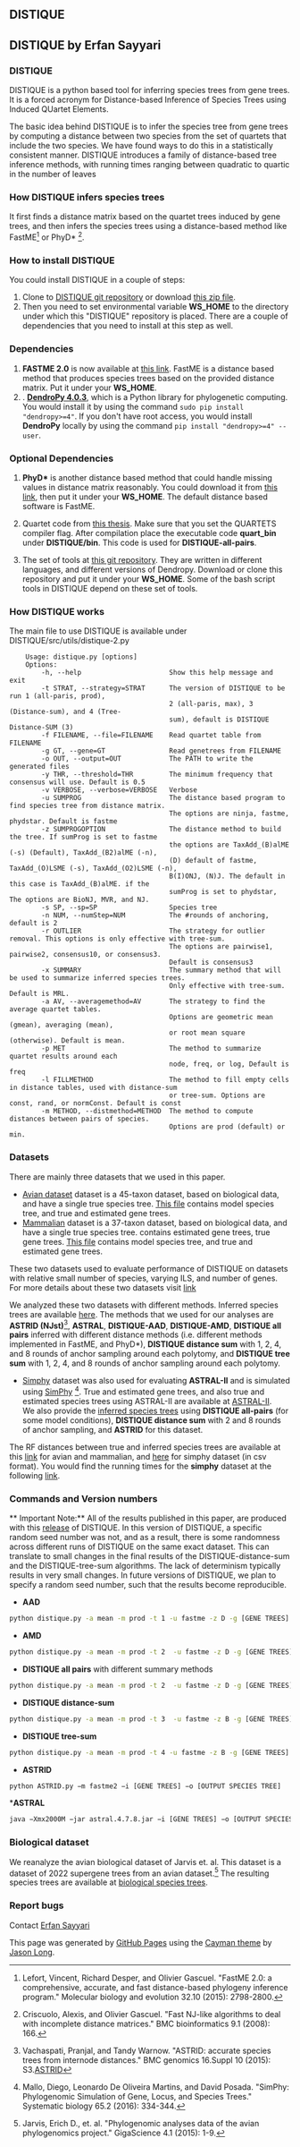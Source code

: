 <section class="page-header">

# DISTIQUE

## DISTIQUE by Erfan Sayyari

</section>

<section class="main-content">

### DISTIQUE ###

DISTIQUE is a python based tool for inferring species trees from gene trees. It is a forced acronym for Distance-based Inference of Species Trees using Induced QUartet Elements.

The basic idea behind DISTIQUE is to infer the species tree from gene trees by computing a distance between two species from the set of quartets that include the two species. We have found ways to do this in a statistically consistent manner. DISTIQUE introduces a family of distance-based tree inference methods, with running times ranging between quadratic to quartic in the number of leaves

### How DISTIQUE infers species trees ###

It first finds a distance matrix based on the quartet trees induced by gene trees, and then infers the species trees using a distance-based method like FastME[^fastme] or PhyD\* [^phyd].

### How to install DISTIQUE ###

You could install DISTIQUE in a couple of steps:  

1. Clone to [DISTIQUE git repository](https://github.com/esayyari/DISTIQUE) or download [this zip file](https://github.com/esayyari/DISTIQUE/archive/master.zip).  
2. Then you need to set environmental variable __WS_HOME__ to the directory under which this "DISTIQUE" repository is placed. There are a couple of dependencies that you need to install at this step as well.

### Dependencies ###

1.  __FASTME 2.0__ is now available at [this link](http://www.atgc-montpellier.fr/fastme/binaries.php). FastME is a distance based method that produces species trees based on the provided distance matrix. Put it under your __WS_HOME__.
2. .  __[DendroPy 4.0.3](https://pythonhosted.org/DendroPy/)__, which is a Python library for phylogenetic computing. You would install it by using the command ```sudo pip install "dendropy>=4"```. If you don't have root access, you would install __DendroPy__ locally by using the command ```pip install "dendropy>=4" --user```.

### Optional Dependencies ###
1.  __PhyD*__ is another distance based method that could handle missing values in distance matrix reasonably. You could download it from [this link](http://www.atgc-montpellier.fr/phyd/binaries.php), then put it under your __WS_HOME__. The default distance based software is FastME.

2.  Quartet code from [this thesis](http://jensjohansen.com/thesis/). Make sure that you set the QUARTETS compiler flag. After compilation place the executable code __quart_bin__ under __DISTIQUE/bin__. This code is used for **DISTIQUE-all-pairs**.

3.  The set of tools at [this git repository](https://github.com/smirarab/global). They are written in different languages, and different versions of Dendropy. Download or clone this repository and put it under your __WS_HOME__. Some of the bash script tools in DISTIQUE depend on these set of tools.


### How DISTIQUE works ###

The main file to use DISTIQUE is available under DISTIQUE/src/utils/distique-2.py

~~~	
	Usage: distique.py [options]
	Options:
  		-h, --help      				Show this help message and exit
 		-t STRAT, --strategy=STRAT		The version of DISTIQUE to be run 1 (all-paris, prod),
                        				2 (all-paris, max), 3 (Distance-sum), and 4 (Tree-
                        				sum), default is DISTIQUE Distance-SUM (3)
  		-f FILENAME, --file=FILENAME	Read quartet table from FILENAME
  		-g GT, --gene=GT				Read genetrees from FILENAME
  		-o OUT, --output=OUT  			The PATH to write the generated files
	  	-y THR, --threshold=THR			The minimum frequency that consensus will use. Default is 0.5
  		-v VERBOSE, --verbose=VERBOSE   Verbose
  		-u SUMPROG       				The distance based program to find species tree from distance matrix.
  										The options are ninja, fastme, phydstar. Default is fastme
  		-z SUMPROGOPTION 				The distance method to build the tree. If sumProg is set to fastme 
  										the options are TaxAdd_(B)alME (-s) (Default), TaxAdd_(B2)alME (-n), 
  										(D) default of fastme, TaxAdd_(O)LSME (-s), TaxAdd_(O2)LSME (-n),
  										B(I)ONJ, (N)J. The default in this case is TaxAdd_(B)alME. if the  
  										sumProg is set to phydstar, The options are BioNJ, MVR, and NJ. 
  		-s SP, --sp=SP        			Species tree
  		-n NUM, --numStep=NUM			The #rounds of anchoring, default is 2
  		-r OUTLIER            			The strategy for outlier removal. This options is only effective with tree-sum.
  										The options are pairwise1, pairwise2, consensus10, or consensus3. 
  										Default is consensus3
  		-x SUMMARY            			The summary method that will be used to summarize inferred species trees. 
  										Only effective with tree-sum. Default is MRL.
  		-a AV, --averagemethod=AV		The strategy to find the average quartet tables.
				                        Options are geometric mean (gmean), averaging (mean),
                        				or root mean square (otherwise). Default is mean.
  		-p MET                			The method to summarize quartet results around each
                        				node, freq, or log, Default is freq
  		-l FILLMETHOD         			The method to fill empty cells in distance tables, used with distance-sum
  									 	or tree-sum. Options are const, rand, or normConst. Default is const
  		-m METHOD, --distmethod=METHOD	The method to compute distances between pairs of species. 
  										Options are prod (default) or min. 
~~~


### Datasets ###


There are mainly three datasets that we used in this paper.  

* [Avian dataset](https://www.ideals.illinois.edu/bitstream/handle/2142/55685/README%20for%20Mirarab%20et%20al_fixed.html?sequence=5) dataset is a 45-taxon dataset, based on biological data, and have a single true species tree. [This file](https://drive.google.com/open?id=0B16sMwDmKEuudi0yV1JyT0c5NEk) contains model species tree, and true and estimated gene trees. 
* [Mammalian](https://www.ideals.illinois.edu/bitstream/handle/2142/55685/README%20for%20Mirarab%20et%20al_fixed.html?sequence=5) dataset is a 37-taxon dataset, based on biological data, and have a single true species tree. contains estimated gene trees, true gene trees. [This file](https://drive.google.com/open?id=0B16sMwDmKEuuYVBBTmxlcnVPYkE) contains model species tree, and true and estimated gene trees. 

These two datasets used to evaluate performance of DISTIQUE on datasets with relative small number of species, varying ILS, and number of genes. For more details about these two datasets visit [link](https://www.ideals.illinois.edu/bitstream/handle/2142/55685/README%20for%20Mirarab%20et%20al_fixed.html?sequence=5)

We analyzed these two datasets with different methods. Inferred species trees are available [here](https://drive.google.com/open?id=0B16sMwDmKEuuUXJaYzRQS1gxaFU). The methods that we used for our analyses are **ASTRID (NJst)**[^astrid], **ASTRAL**, **DISTIQUE-AAD**, **DISTIQUE-AMD**, **DISTIQUE all pairs** inferred with different distance methods (i.e. different methods implemented in FastME, and PhyD\*), __DISTIQUE distance sum__ with 1, 2, 4, and 8 rounds of anchor sampling around each polytomy, and __DISTIQUE tree sum__ with 1, 2, 4, and 8 rounds of anchor sampling around each polytomy.  


* [Simphy](http://www.cs.utexas.edu/~phylo/datasets/astral2/) dataset was also used for evaluating __ASTRAL-II__ and is simulated using [SimPhy](https://github.com/adamallo/SimPhy/) [^simphy]. True and estimated gene trees, and also true and estimated species trees using ASTRAL-II are available at [ASTRAL-II](http://www.cs.utexas.edu/~phylo/datasets/astral2/).  
We also provide the [inferred species trees](https://drive.google.com/open?id=0B16sMwDmKEuubjFXdGlCSTlPUVE) using __DISTIQUE all-pairs__ (for some model conditions), __DISTIQUE distance sum__ with 2 and 8 rounds of anchor sampling, and __ASTRID__ for this dataset. 

The RF distances between true and inferred species trees are available at this [link](https://drive.google.com/open?id=0B16sMwDmKEuuTTFYNVBjRDkwLTA) for avian and mammalian, and [here](https://drive.google.com/open?id=0B16sMwDmKEuuR1lpMUNFb01wVTg) for simphy dataset (in csv format). You would find the running times for the __simphy__ dataset at the following [link](https://drive.google.com/open?id=0B16sMwDmKEuuR1lpMUNFb01wVTg).

### Commands and Version numbers ###

** Important Note:** All of the results published in this paper, are produced with this [release](https://github.com/esayyari/DISTIQUE/tree/V0) of DISTIQUE. In this version of DISTIQUE, a specific random seed number was not, and as a result, there is some randomness across different runs of DISTIQUE on the same exact dataset. This can translate to small changes in the final results of the DISTIQUE-distance-sum and the DISTIQUE-tree-sum algorithms. The lack of determinism typically results in very small changes. In future versions of DISTIQUE, we plan to specify a random seed number, such that the results become reproducible.


* __AAD__

```bash
python distique.py -a mean -m prod -t 1 -u fastme -z D -g [GENE TREES] -o [OUTPUT DIR] 
```

* __AMD__

~~~bash
python distique.py -a mean -m prod -t 2  -u fastme -z D -g [GENE TREES] -o [OUTPUT DIR]
~~~

* __DISTIQUE all pairs__ with different summary methods

~~~bash
python distique.py -a mean -m prod -t 2  -u fastme -z D -g [GENE TREES] -o [OUTPUT DIR]
~~~

* __DISTIQUE distance-sum__ 

~~~bash
python distique.py -a mean -m prod -t 3  -u fastme -z B -g [GENE TREES] -o [OUTPUT DIR]
~~~

* __DISTIQUE tree-sum__

~~~bash
python distique.py -a mean -m prod -t 4 -u fastme -z B -g [GENE TREES] -o [OUTPUT DIR]
~~~

* __ASTRID__

~~~bash
python ASTRID.py −m fastme2 −i [GENE TREES] −o [OUTPUT SPECIES TREE]
~~~

*__ASTRAL__

~~~bash
java −Xmx2000M −jar astral.4.7.8.jar −i [GENE TREES] −o [OUTPUT SPECIES TREE]
~~~

### Biological dataset ###

We reanalyze the avian biological dataset of Jarvis et. al. 
This dataset is a dataset of 2022 supergene trees from an avian dataset.[^avian] The resulting species trees are available at [biological species trees](https://drive.google.com/open?id=0B16sMwDmKEuublBoWTFiNnQ2VUE).<span id="spieces-trees">[<span class="octicon octicon-link"></span>](#spieces-trees)</span>




### Report bugs ###

Contact [Erfan Sayyari](esayyari@eng.ucsd.edu)



<span class="site-footer-credits">This page was generated by [GitHub Pages](https://pages.github.com) using the [Cayman theme](https://github.com/jasonlong/cayman-theme) by [Jason Long](https://twitter.com/jasonlong).</span>

[^fastme]: Lefort, Vincent, Richard Desper, and Olivier Gascuel. "FastME 2.0: a comprehensive, accurate, and fast distance-based phylogeny inference program." Molecular biology and evolution 32.10 (2015): 2798-2800.
[^phyd]: Criscuolo, Alexis, and Olivier Gascuel. "Fast NJ-like algorithms to deal with incomplete distance matrices." BMC bioinformatics 9.1 (2008): 166.
[^astral]: Mirarab, Siavash, and Tandy Warnow. "ASTRAL-II: coalescent-based species tree estimation with many hundreds of taxa and thousands of genes." Bioinformatics 31.12 (2015): i44-i52. [ASTRAL](https://github.com/smirarab/ASTRAL)
[^astrid]: Vachaspati, Pranjal, and Tandy Warnow. "ASTRID: accurate species trees from internode distances." BMC genomics 16.Suppl 10 (2015): S3.[ASTRID](https://github.com/pranjalv123/ASTRID)
[^avian]: Jarvis, Erich D., et. al. "Phylogenomic analyses data of the avian phylogenomics project." GigaScience 4.1 (2015): 1-9.
[^simphy]: Mallo, Diego, Leonardo De Oliveira Martins, and David Posada. "SimPhy: Phylogenomic Simulation of Gene, Locus, and Species Trees." Systematic biology 65.2 (2016): 334-344.

